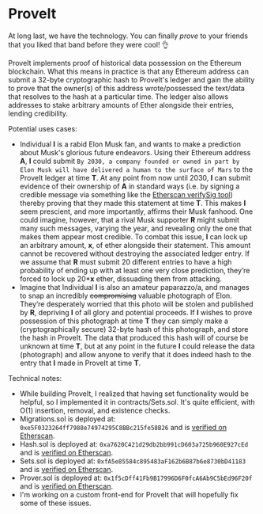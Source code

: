 # ProveIt

At long last, we have the technology. You can finally _prove_ to your friends that you liked that band before they were cool! :ok_hand:

ProveIt implements proof of historical data possession on the Ethereum blockchain. What this means in practice is that any Ethereum address can submit a 32-byte cryptographic hash to ProveIt's ledger and gain the ability to prove that the owner(s) of this address wrote/possessed the text/data that resolves to the hash at a particular time. The ledger also allows addresses to stake arbitrary amounts of Ether alongside their entries, lending credibility.

Potential uses cases:
* Individual __I__ is a rabid Elon Musk fan, and wants to make a prediction about Musk's glorious future endeavors. Using their Ethereum address __A__, __I__ could submit ```By 2030, a company founded or owned in part by Elon Musk will have delivered a human to the surface of Mars``` to the ProveIt ledger at time __T__. At any point from now until 2030, __I__ can submit evidence of their ownership of __A__ in standard ways (i.e. by signing a credible message via something like the [Etherscan verifySig tool](https://etherscan.io/verifySig)) thereby proving that they made this statement at time __T__. This makes __I__ seem prescient, and more importantly, affirms their Musk fanhood. One could imagine, however, that a rival Musk supporter __R__ might submit many such messages, varying the year, and revealing only the one that makes them appear most credible. To combat this issue, __I__ can lock up an arbitrary amount, __x__, of ether alongside their statement. This amount cannot be recovered without destroying the associated ledger entry. If we assume that __R__ must submit 20 different entries to have a high probability of ending up with at least one very close prediction, they’re forced to lock up 20*__x__ ether, dissuading them from attacking.
* Imagine that Individual __I__ is also an amateur paparazzo/a, and manages to snap an incredibly ~~compromising~~ valuable photograph of Elon. They’re desperately worried that this photo will be stolen and published by __R__, depriving __I__ of all glory and potential proceeds. If __I__ wishes to prove possession of this photograph at time __T__ they can simply make a (cryptographically secure) 32-byte hash of this photograph, and store the hash in ProveIt. The data that produced this hash will of course be unknown at time __T__, but at any point in the future __I__ could release the data (photograph) and allow anyone to verify that it does indeed hash to the entry that __I__ made in ProveIt at time __T__.

Technical notes:
* While building ProveIt, I realized that having set functionality would be helpful, so I implemented it in contracts/Sets.sol. It's quite efficient, with O(1) insertion, removal, and existence checks.
* Migrations.sol is deployed at: ```0xe5F0323264ff7988e74974295C8BBc215fe58B26``` and is [verified on Etherscan](https://etherscan.io/address/0xe5f0323264ff7988e74974295c8bbc215fe58b26).
* Hash.sol is deployed at: ```0xa7620C421d29db2bb991cD603a725b960E927cEd``` and is [verified on Etherscan](https://etherscan.io/address/0xa7620c421d29db2bb991cd603a725b960e927ced).
* Sets.sol is deployed at: ```0xfA5e85584c895483aF162b6B87b6e8730bD41183``` and is [verified on Etherscan](https://etherscan.io/address/0xfa5e85584c895483af162b6b87b6e8730bd41183).
* Prover.sol is deployed at: ```0x1f5cDff41Fb9B17996D6F0fcA6Ab9C5bEd96F20f``` and is [verified on Etherscan](https://etherscan.io/address/0x1f5cdff41fb9b17996d6f0fca6ab9c5bed96f20f).
* I'm working on a custom front-end for ProveIt that will hopefully fix some of these issues.
